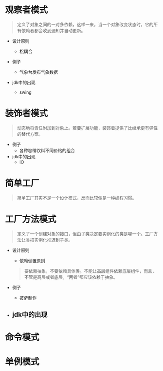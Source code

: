 # 观察者模式
> 定义了对象之间的一对多依赖，这样一来，当一个对象改变状态时，它的所有依赖者都会收到通知并自动更新。

- 设计原则
    - 松耦合

- 例子
    - 气象台发布气象数据
- jdk中的出现
    - swing

# 装饰者模式
> 动态地将责任附加到对象上。若要扩展功能，装饰着提供了比继承更有弹性的替代方案。

- 例子
    - 各种咖啡饮料不同价格的组合
- jdk中的出现
    - IO
    
# 简单工厂
> 简单工厂其实不是一个设计模式，反而比较像是一种编程习惯。

# 工厂方法模式
> 定义了一个创建对象的接口，但由子类决定要实例化的类是哪一个。工厂方法让类把实例化推迟到子类。
- 设计原则
    - 依赖倒置原则
    > 要依赖抽象，不要依赖具体类。不能让高层组件依赖底层组件，而且，不管是高层或者底层，“两者”都应该依赖于抽象。

- 例子
    - 披萨制作
- jdk中的出现
    - 

# 命令模式
# 单例模式
